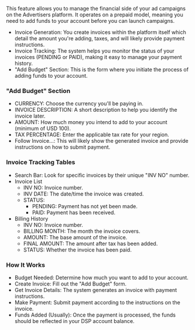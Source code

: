 This feature allows you to manage the financial side of your ad campaigns on the Advertisers platform.  It operates on a prepaid model, meaning you need to add funds to your account before you can launch campaigns.

* Invoice Generation: You create invoices within the platform itself which detail the amount you're adding, taxes, and will likely provide payment instructions.
* Invoice Tracking: The system helps you monitor the status of your invoices (PENDING or PAID), making it easy to manage your payment history.
* "Add Budget" Section: This is the form where you initiate the process of adding funds to your account.

### "Add Budget" Section

* CURRENCY: Choose the currency you'll be paying in.
* INVOICE DESCRIPTION: A short description to help you identify the invoice later.
* AMOUNT: How much money you intend to add to your account (minimum of USD 100).
* TAX PERCENTAGE: Enter the applicable tax rate for your region.
* Follow Invoice...: This will likely show the generated invoice and provide instructions on how to submit payment. 

### Invoice Tracking Tables

* Search Bar: Look for specific invoices by their unique  "INV NO" number.
* Invoice List
  * INV NO: Invoice number.
  * INV DATE: The date/time the invoice was created.
  * STATUS:
    * PENDING: Payment has not yet been made.
    * PAID: Payment has been received.
* Billing History
  * INV NO: Invoice number.
  * BILLING MONTH: The month the invoice covers.
  * AMOUNT: The base amount of the invoice.
  * FINAL AMOUNT: The amount after tax has been added.
  * STATUS: Whether the invoice has been paid.

### How It Works

* Budget Needed: Determine how much you want to add to your account.
* Create Invoice:  Fill out the "Add Budget" form.
* Get Invoice Details: The system generates an invoice with payment instructions.
* Make Payment: Submit payment according to the instructions on the invoice.
* Funds Added (Usually): Once the payment is processed, the funds should be reflected in your DSP account balance.
